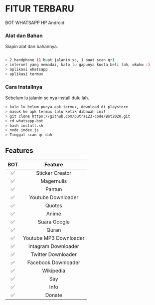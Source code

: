 # FITUR TERBARU
BOT WHATSAPP HP Android

### Alat dan Bahan
Siapin alat dan bahannya.
```bash

> 2 handphone (1 buat jalanin sc, 1 buat scan qr)
> internet yang memadai, kalo lu gapunya kuota beli lah, wkwkw :)
> aplikasi whatsapp
> aplikasi termux

```

### Cara Installnya
Sebelum lu jalanin sc nya install dulu lah.
```bash
> kalo lu belum punya apk termux, download di playstore
> masuk ke apk termux lalu ketik dibawah ini!
> git clone https://github.com/putra123-code/Bot2020.git
> cd whatsapp-bot
> bash install.sh
> node index.js
> Tinggal scan qr dah
```

## Features

|     BOT       |                Feature           |
| :-----------: | :--------------------------------: |
|       ✅       | Sticker Creator                  |
|       ✅       | Magernulis                       |
|       ✅       | Pantun                           |
|       ✅       | Youtube Downloader               |
|       ✅       | Quotes                           |
|       ✅       | Anime                            |
|       ✅       | Suara Google                     |
|       ✅       | Quran                            |
|       ✅       | Youtube MP3 Downloader           |
|       ✅       | Intagram Downloader              |
|       ✅       | Twitter Downloader               |
|       ✅       | Facebook Downloader              |
|       ✅       | Wikipedia                        |
|       ✅       | Say                              |
|       ✅       | Info                             |
|       ✅       | Donate                           |

